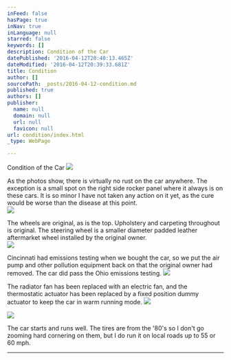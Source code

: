 ```yaml
---
inFeed: false
hasPage: true
inNav: true
inLanguage: null
starred: false
keywords: []
description: Condition of the Car
datePublished: '2016-04-12T20:40:13.465Z'
dateModified: '2016-04-12T20:39:33.681Z'
title: Condition
author: []
sourcePath: _posts/2016-04-12-condition.md
published: true
authors: []
publisher:
  name: null
  domain: null
  url: null
  favicon: null
url: condition/index.html
_type: WebPage

---
```

Condition of the Car
![](https://the-grid-user-content.s3-us-west-2.amazonaws.com/8330a45f-1473-4dd2-9659-b25d5187708a.jpg)

As the photos show, there is virtually no rust on the car anywhere. The exception is a small spot on the right side rocker panel where it always is on these cars. It is so minor I have not taken any action on it yet, as the cure would be worse than the disease at this point.  
![](https://the-grid-user-content.s3-us-west-2.amazonaws.com/453c6f71-a621-417f-82b4-98a8952bf11a.jpg)

The wheels are original, as is the top. Upholstery and carpeting throughout is original. The steering wheel is a smaller diameter padded leather aftermarket wheel installed by the original owner.  
![](https://the-grid-user-content.s3-us-west-2.amazonaws.com/e005f3bb-db2e-4645-acb4-dc707a68bcb9.jpg)

Cincinnati had emissions testing when we bought the car, so we put the air pump and other pollution equipment back on that the original owner had removed. The car did pass the Ohio emissions testing. ![](https://the-grid-user-content.s3-us-west-2.amazonaws.com/d125949b-05e0-4e34-97e0-474a9c022e75.jpg)

The radiator fan has been replaced with an electric fan, and the thermostatic actuator has been replaced by a fixed position dummy actuator to keep the car in warm running mode.
![](https://the-grid-user-content.s3-us-west-2.amazonaws.com/be1fe880-4a0d-47a0-9535-109ab9f13e4b.jpg)

![](https://the-grid-user-content.s3-us-west-2.amazonaws.com/1b8acb92-7f3b-4572-b532-4b8b60a2d0d7.jpg)

The car starts and runs well. The tires are from the '80's so I don't go zooming hard cornering on them, but I do run it on local roads up to 55 or 60 mph. 

****